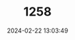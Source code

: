 ---
title: "1258"
category: "Gogo brevibarbis"
draft: false
date: 2024-02-22 13:03:49
languages:
  English: ["Vaona"]
---